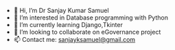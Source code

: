 - 👋 Hi, I’m Dr Sanjay Kumar Samuel
- 👀 I’m interested in Database programming with Python
- 🌱 I’m currently learning Django,Tkinter
- 💞️ I’m looking to collaborate on eGovernance project
- 📫 Contact me: sanjayksamuel@gmail.com

<!---
drsanjayksamuel/drsanjayksamuel is a ✨ special ✨ repository because its `README.md` (this file) appears on your GitHub profile.
You can click the Preview link to take a look at your changes.
--->
